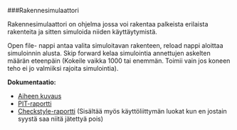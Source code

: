 ﻿###Rakennesimulaattori

Rakennesimulaattori on ohjelma jossa voi rakentaa palkeista erilaista rakenteita ja sitten simuloida niiden käyttäytymistä.

Open file- nappi antaa valita simuloitavan rakenteen, reload nappi aloittaa simuloinnin alusta. Skip forward kelaa simulointia annettujen askelten määrän eteenpäin (Kokeile vaikka 1000 tai enemmän. Toimii vain jos koneen teho ei jo valmiiksi rajoita simulointia).


**Dokumentaatio:**

 
* [ Aiheen kuvaus](dokumentaatio/aiheenKuvausJaRakenne.md)
* [ PIT-raportti](dokumentaatio/201606091729/index.html)
* [ Checkstyle-raportti](dokumentaatio/checkstyle.html) (Sisältää myös käyttöliittymän luokat kun en jostain syystä saa niitä jätettyä pois)
